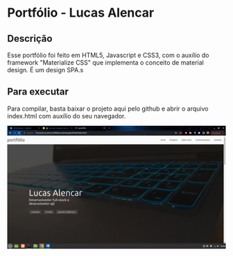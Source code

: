 # Portfólio - Lucas Alencar

## Descrição
Esse portfólio foi feito em HTML5, Javascript e CSS3, com o auxílio do framework "Materialize CSS" que implementa o conceito de material design. É um design SPA.s

## Para executar
 Para compilar, basta baixar o projeto aqui pelo github e abrir o arquivo index.html com auxílio do seu navegador.

![alt text](./readmeImages/print.png)